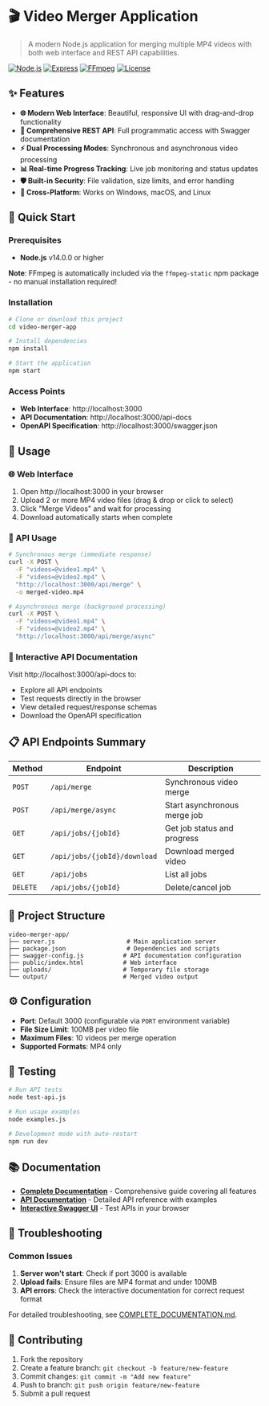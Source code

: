 # 🎬 Video Merger Application

> A modern Node.js application for merging multiple MP4 videos with both web interface and REST API capabilities.

[![Node.js](https://img.shields.io/badge/Node.js-v14+-green.svg)](https://nodejs.org/)
[![Express](https://img.shields.io/badge/Express-4.18+-blue.svg)](https://expressjs.com/)
[![FFmpeg](https://img.shields.io/badge/FFmpeg-Static-red.svg)](https://ffmpeg.org/)
[![License](https://img.shields.io/badge/License-MIT-yellow.svg)](LICENSE)

## ✨ Features

- **🌐 Modern Web Interface**: Beautiful, responsive UI with drag-and-drop functionality
- **🔌 Comprehensive REST API**: Full programmatic access with Swagger documentation
- **⚡ Dual Processing Modes**: Synchronous and asynchronous video processing
- **📊 Real-time Progress Tracking**: Live job monitoring and status updates
- **🛡️ Built-in Security**: File validation, size limits, and error handling
- **📱 Cross-Platform**: Works on Windows, macOS, and Linux

## 🚀 Quick Start

### Prerequisites
- **Node.js** v14.0.0 or higher

**Note**: FFmpeg is automatically included via the `ffmpeg-static` npm package - no manual installation required!

### Installation
```bash
# Clone or download this project
cd video-merger-app

# Install dependencies
npm install

# Start the application
npm start
```

### Access Points
- **Web Interface**: http://localhost:3000
- **API Documentation**: http://localhost:3000/api-docs
- **OpenAPI Specification**: http://localhost:3000/swagger.json

## 🎯 Usage

### 🌐 Web Interface
1. Open http://localhost:3000 in your browser
2. Upload 2 or more MP4 video files (drag & drop or click to select)
3. Click "Merge Videos" and wait for processing
4. Download automatically starts when complete

### 🔌 API Usage
```bash
# Synchronous merge (immediate response)
curl -X POST \
  -F "videos=@video1.mp4" \
  -F "videos=@video2.mp4" \
  "http://localhost:3000/api/merge" \
  -o merged-video.mp4

# Asynchronous merge (background processing)
curl -X POST \
  -F "videos=@video1.mp4" \
  -F "videos=@video2.mp4" \
  "http://localhost:3000/api/merge/async"
```

### 📖 Interactive API Documentation
Visit http://localhost:3000/api-docs to:
- Explore all API endpoints
- Test requests directly in the browser
- View detailed request/response schemas
- Download the OpenAPI specification

## 📋 API Endpoints Summary

| Method | Endpoint | Description |
|--------|----------|-------------|
| `POST` | `/api/merge` | Synchronous video merge |
| `POST` | `/api/merge/async` | Start asynchronous merge job |
| `GET` | `/api/jobs/{jobId}` | Get job status and progress |
| `GET` | `/api/jobs/{jobId}/download` | Download merged video |
| `GET` | `/api/jobs` | List all jobs |
| `DELETE` | `/api/jobs/{jobId}` | Delete/cancel job |

## 📁 Project Structure

```
video-merger-app/
├── server.js                    # Main application server
├── package.json                 # Dependencies and scripts
├── swagger-config.js           # API documentation configuration
├── public/index.html           # Web interface
├── uploads/                    # Temporary file storage
└── output/                     # Merged video output
```

## ⚙️ Configuration

- **Port**: Default 3000 (configurable via `PORT` environment variable)
- **File Size Limit**: 100MB per video file
- **Maximum Files**: 10 videos per merge operation
- **Supported Formats**: MP4 only

## 🧪 Testing

```bash
# Run API tests
node test-api.js

# Run usage examples
node examples.js

# Development mode with auto-restart
npm run dev
```

## 📚 Documentation

- **[Complete Documentation](COMPLETE_DOCUMENTATION.md)** - Comprehensive guide covering all features
- **[API Documentation](API_DOCUMENTATION.md)** - Detailed API reference with examples
- **[Interactive Swagger UI](http://localhost:3000/api-docs)** - Test APIs in your browser

## 🐛 Troubleshooting

### Common Issues
1. **Server won't start**: Check if port 3000 is available
2. **Upload fails**: Ensure files are MP4 format and under 100MB
3. **API errors**: Check the interactive documentation for correct request format

For detailed troubleshooting, see [COMPLETE_DOCUMENTATION.md](COMPLETE_DOCUMENTATION.md#troubleshooting).

## 🤝 Contributing

1. Fork the repository
2. Create a feature branch: `git checkout -b feature/new-feature`
3. Commit changes: `git commit -m "Add new feature"`
4. Push to branch: `git push origin feature/new-feature`
5. Submit a pull request
